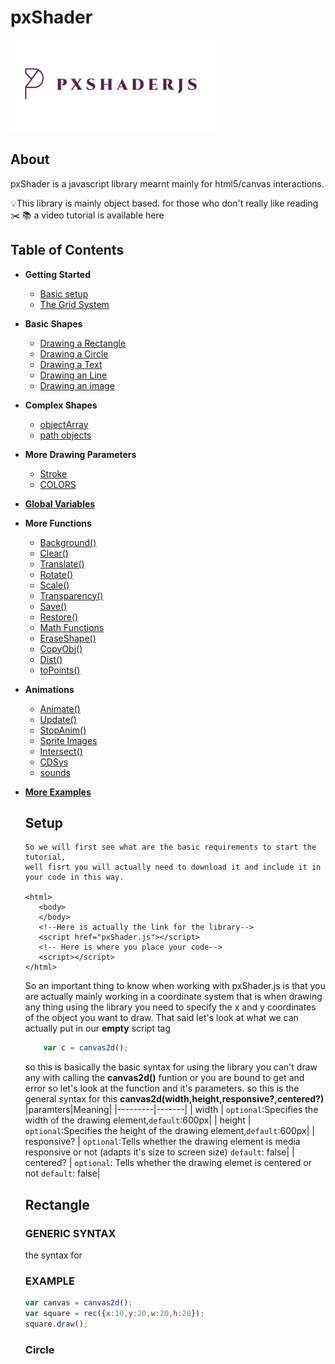 # pxShader
   ![image](pxShader.png)
## About
pxShader is a javascript library mearnt mainly for html5/canvas interactions. 

:bulb:This library is mainly object based.
for those who don't really like reading :scissors: :books: a video tutorial is available here
## Table of Contents
* __Getting Started__
     * [ Basic setup ](#setup)
     * [ The Grid System ](#grid)
* __Basic Shapes__
     * [ Drawing a Rectangle ](#rectangle)
     * [ Drawing a Circle ](#circle)
     * [ Drawing a Text ](#text)
     * [ Drawing an Line ](#line)
     * [Drawing an image ](#image)
* __Complex Shapes__
     * [ objectArray ](#objectArray)
     * [ path objects ](#path)
* __More Drawing Parameters__
     * [ Stroke ](#Stroke)
     * [ COLORS ](#COLORS)
* [__Global Variables__](#Globals)
* __More Functions__
     * [ Background() ](#background)
     * [ Clear() ](#clear)
     * [ Translate() ](#translate)
     * [ Rotate() ](#rotate)
     * [ Scale() ](#scale)
     * [ Transparency() ](#transparency)
     * [ Save() ](#save)
     * [ Restore() ](#restore)
     * [ Math Functions ](#Math)
     * [ EraseShape() ](#eraseShape)
     * [ CopyObj() ](#copyoObj)
     * [ Dist() ](#dist)
     * [ toPoints() ](toPoints)
 * __Animations__
     * [ Animate() ](#animate)
     * [ Update() ](#update)
     * [ StopAnim() ](#stopAnim)
     * [ Sprite Images ](#sprites)
     * [ Intersect() ](#intersect)
     * [ CDSys ](#CDsys)
     * [ sounds ](#sounds)
* [__More Examples__](#Examples)
   ## Setup
   
      So we will first see what are the basic requirements to start the tutorial,
      well fisrt you will actually need to download it and include it in your code in this way.

      <html>
         <body>
         </body>
         <!--Here is actually the link for the library-->
         <script href="pxShader.js"></script>
         <!-- Here is where you place your code-->
         <script></script>
      </html>   
  So an important thing to know when working with pxShader.js is that you are actually mainly working in a coordinate system 
  that is when drawing any thing using the library you need to specify the x and y coordinates of the object you want to draw.
  That said let's look at what we can actually put in our __empty__ script tag
  ``` javascript
      var c = canvas2d();
  ```
  so this is basically the basic syntax for using the library you can't draw any with calling the __canvas2d()__ funtion or you are bound to get and error so let's look at the function and it's parameters.
  so this is the general syntax for this __canvas2d(width,height,responsive?,centered?)__
  |paramters|Meaning|
  |---------|-------|
  | width   | `optional`:Specifies the width of the drawing element,`default`:600px|
  | height  | `optional`:Specifies the height of the drawing element,`default`:600px|
  | responsive? | `optional`:Tells whether the drawing element is media responsive or not (adapts it's size to screen size) `default`: false|
  | centered? | `optional`: Tells whether the drawing elemet is centered or not `default`: false|
   ## Rectangle
     ### GENERIC SYNTAX
     the syntax for
     ### EXAMPLE 
   ``` javascript
   var canvas = canvas2d();
   var square = rec({x:10,y:20,w:20,h:20});
   square.draw();
   ```
   ### Circle
